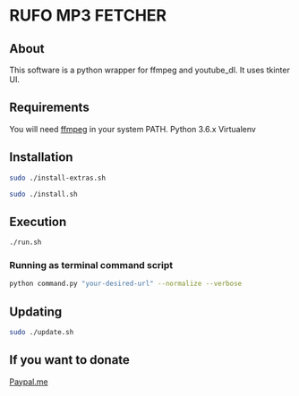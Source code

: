 # RUFO MP3 FETCHER

## About

This software is a python wrapper for ffmpeg and youtube_dl. It uses tkinter UI.

## Requirements

You will need [ffmpeg](https://ffmpeg.org/) in your system PATH.
Python 3.6.x
Virtualenv

## Installation

```bash
sudo ./install-extras.sh
```

```bash
sudo ./install.sh
```

## Execution

```bash
./run.sh
```

### Running as terminal command script

```bash
python command.py "your-desired-url" --normalize --verbose
```

## Updating

```bash
sudo ./update.sh
```

## If you want to donate

[Paypal.me](https://paypal.me/matiasgarafoni?country.x=UY&locale.x=es_XC)

